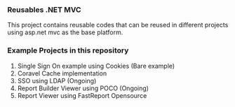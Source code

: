 ### Reusables .NET MVC


This project contains reusable codes that can be reused in different projects using asp.net mvc as the base platform.
  

### Example Projects in this repository 
1. Single Sign On example using Cookies (Bare example)
2. Coravel Cache implementation
3. SSO using LDAP (Ongoing)
4. Report Builder Viewer using POCO (Ongoing)
5. Report Viewer using FastReport Opensource
  
